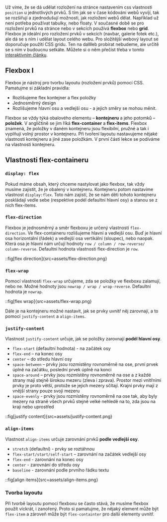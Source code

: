 Už víme, že se dá udělat rozložení na stránce nastavením css vlastnosti `position` u jednotlivých prvků. S tím jak se v čase kódování webů vyvíjí, tak se rozšiřují a zjednodušují možnosti, jak rozložení webů dělat.
Například už není potřeba používat tabulky, nebo floaty.
V současné době se pro rozložení prvků na stránce nebo v sekcích používá **flexbox** nebo **grid**.
Flexbox je ideální pro rozložení prvků v sekcích (navbar, galerie fotek etc.), ale dá se s ním i udělat layout celého webu. Pro složitější webový layout se doporučuje použití CSS gridu. Ten na daWeb probírat nebudeme, ale určitě se s ním v budoucnu setkáte. Můžete si o něm přečíst třeba v tomto [interaktivním článku](https://www.joshwcomeau.com/css/interactive-guide-to-grid/).

## Flexbox I

Flexbox je nástroj pro tvorbu layoutu (rozložení prvků) pomocí CSS.
Pamatujme si základní pravidla:

- Rozlišujeme flex kontejner a flex položky
- Jednosměrný design
- Rozlišujeme hlavní osu a vedlejší osu - a jejich směry se mohou měnit.

Flexbox se vždy týká obalového elementu – **kontejneru** a jeho potomků – **položek**. V angličtině se jim říká **flex-container** a **flex-items**.
Flexbox znamená, že položky v daném kontejneru jsou flexibilní, pružné a tak i vyplňují volný prostor v kontejneru.
Při tvoření layoutu nastavujeme nějaké vlastnosti kontejneru a jiné zase položkám. V první části lekce se podíváme na vlastnosti kontejneru.

## Vlastnosti flex-containeru

### `display: flex`

Pokud máme obsah, který chceme nastylovat jako flexbox, tak vždy musíme zajistit, že je obalený v kontejneru.
Kontejneru potom nastavíme vlastnost `display:flex`.
Toto nám zajistí, že se nám děti tohoto kontejneru poskládají vedle sebe (respektive podél defaultní hlavní osy) a stanou se z nich flex-items.

### `flex-direction`

Flexbox je jednosměrný a směr flexboxu je určený vlastností `flex-direction`. Ve flex-containeru rozlišujeme hlavní a vedlejší osu. Buď je hlavní osa horizontální (řádek) a vedlejší osa vertikální (sloupec), nebo naopak. Která osa je hlavní nám určují hodnoty `row / column / row-reverse/ column-reverse`.
Defaultní hodnota vlastnosti flex-direction je `row`.

::fig[flex direction]{src=assets/flex-direction.png}

### `flex-wrap`

Pomocí vlastnosti `flex-wrap` určujeme, zda se položky ve flexboxu zalamují, nebo ne. Možné hodnoty jsou `nowrap / wrap / wrap-reverse`. Defaultní hodnota je `nowrap`.

::fig[flex wrap]{src=assets/flex-wrap.png}

Dále je na kontejneru možné nastavit, jak se prvky uvnitř něj zarovnají, a to pomocí `justify-content` a `align-items`.

### `justify-content`

Vlastnost `justify-content` určuje, jak se položky zarovnají **podél hlavní osy**.

- `flex-start` (defaultní hodnota) - na začátek osy
- `flex-end` – na konec osy
- `center` – do středu hlavní osy
- `space-between` – prvky jsou rozmístěny rovnoměrně na ose, první prvek úplně na začátku, poslední prvek úplně na konci
- `space-around` – prvky jsou rozmístěny rovnoměrně na ose a z každé strany mají stejně širokou mezeru (zleva i zprava). Prostor mezi vnitřními prvky je proto větší, protože se jejich mezery sčítají. Krajní prvky mají z vnější strany pouze svoji mezeru
- `space-evenly` - prvky jsou rozmístěny rovnoměrně na ose tak, aby byly mezery na straně všech prvků stejně velké nehledě na to, zda jsou na kraji nebo uprostřed

::fig[justify content]{src=assets/justify-content.png}

### `align-items`

Vlastnost `align-items` určuje zarovnání prvků **podle vedlejší osy**.

- `stretch` (defaultní) - prvky se roztáhnou
- `flex-start/start/self-start` – zarovnání na začátek vedlejší osy
- `flex-end` - zarovnání na konec osy
- `center` - zarovnání do středu osy
- `baseline` - zarovnání podle prvního řádku textu

::fig[align items]{src=assets/align-items.png}

### Tvorba layoutu

Při tvorbě layoutu pomocí flexboxu se často stává, že musíme flexbox použít víckrát, i zanořený. Proto si pamatujme, že nějaký element může být `flex-item` a zároveň může být `flex-containter` pro další elementy uvnitř.
